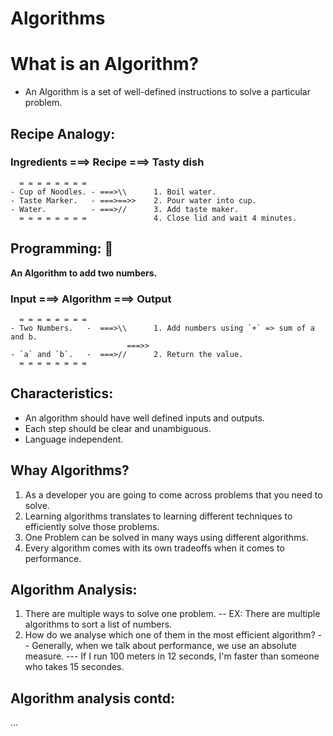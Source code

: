# Algorithms

<h1>What is an Algorithm?</h1>

- An Algorithm is a set of well-defined instructions to solve a particular problem.

## Recipe Analogy:

<h3>Ingredients ===> Recipe ===> Tasty dish</h3>

      = = = = = = = =
    - Cup of Noodles. - ===>\\      1. Boil water.
    - Taste Marker.   - ===>==>>    2. Pour water into cup.
    - Water.          - ===>//      3. Add taste maker.
      = = = = = = = =               4. Close lid and wait 4 minutes.

## Programming: 👋

**An Algorithm to add two numbers.**

<h3>Input ===> Algorithm ===> Output</h3>

      = = = = = = = =
    - Two Numbers.   -  ===>\\      1. Add numbers using `+` => sum of a and b.
                              ===>>
    - `a` and `b`.   -  ===>//      2. Return the value.
      = = = = = = = =

## Characteristics:

- An algorithm should have well defined inputs and outputs.
- Each step should be clear and unambiguous.
- Language independent.

## Whay Algorithms?

1. As a developer you are going to come across problems that you need to solve.
2. Learning algorithms translates to learning different techniques to efficiently solve those problems.
3. One Problem can be solved in many ways using different algorithms.
4. Every algorithm comes with its own tradeoffs when it comes to performance.

## Algorithm Analysis:

1. There are multiple ways to solve one problem.
   -- EX: There are multiple algorithms to sort a list of numbers.
2. How do we analyse which one of them in the most efficient algorithm?
   -- Generally, when we talk about performance, we use an absolute measure.
   --- If I run 100 meters in 12 seconds, I'm faster than someone who takes 15 secondes.

## Algorithm analysis contd:
...